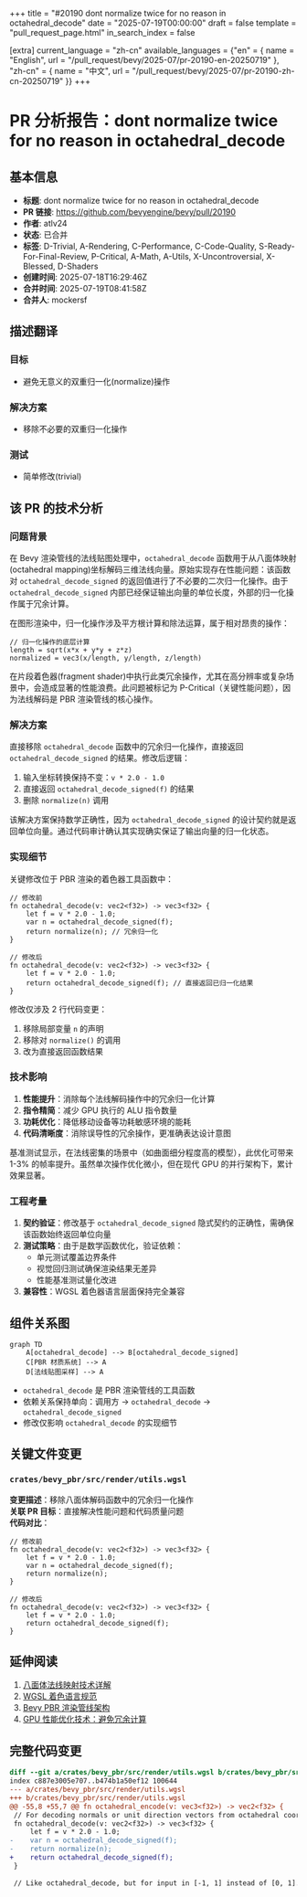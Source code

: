 +++
title = "#20190 dont normalize twice for no reason in octahedral_decode"
date = "2025-07-19T00:00:00"
draft = false
template = "pull_request_page.html"
in_search_index = false

[extra]
current_language = "zh-cn"
available_languages = {"en" = { name = "English", url = "/pull_request/bevy/2025-07/pr-20190-en-20250719" }, "zh-cn" = { name = "中文", url = "/pull_request/bevy/2025-07/pr-20190-zh-cn-20250719" }}
+++

# PR 分析报告：dont normalize twice for no reason in octahedral_decode

## 基本信息
- **标题**: dont normalize twice for no reason in octahedral_decode
- **PR 链接**: https://github.com/bevyengine/bevy/pull/20190
- **作者**: atlv24
- **状态**: 已合并
- **标签**: D-Trivial, A-Rendering, C-Performance, C-Code-Quality, S-Ready-For-Final-Review, P-Critical, A-Math, A-Utils, X-Uncontroversial, X-Blessed, D-Shaders
- **创建时间**: 2025-07-18T16:29:46Z
- **合并时间**: 2025-07-19T08:41:58Z
- **合并人**: mockersf

## 描述翻译
### 目标
- 避免无意义的双重归一化(normalize)操作

### 解决方案
- 移除不必要的双重归一化操作

### 测试
- 简单修改(trivial)

## 该 PR 的技术分析

### 问题背景
在 Bevy 渲染管线的法线贴图处理中，`octahedral_decode` 函数用于从八面体映射(octahedral mapping)坐标解码三维法线向量。原始实现存在性能问题：该函数对 `octahedral_decode_signed` 的返回值进行了不必要的二次归一化操作。由于 `octahedral_decode_signed` 内部已经保证输出向量的单位长度，外部的归一化操作属于冗余计算。

在图形渲染中，归一化操作涉及平方根计算和除法运算，属于相对昂贵的操作：
```wgsl
// 归一化操作的底层计算
length = sqrt(x*x + y*y + z*z)
normalized = vec3(x/length, y/length, z/length)
```
在片段着色器(fragment shader)中执行此类冗余操作，尤其在高分辨率或复杂场景中，会造成显著的性能浪费。此问题被标记为 P-Critical（关键性能问题），因为法线解码是 PBR 渲染管线的核心操作。

### 解决方案
直接移除 `octahedral_decode` 函数中的冗余归一化操作，直接返回 `octahedral_decode_signed` 的结果。修改后逻辑：
1. 输入坐标转换保持不变：`v * 2.0 - 1.0`
2. 直接返回 `octahedral_decode_signed(f)` 的结果
3. 删除 `normalize(n)` 调用

该解决方案保持数学正确性，因为 `octahedral_decode_signed` 的设计契约就是返回单位向量。通过代码审计确认其实现确实保证了输出向量的归一化状态。

### 实现细节
关键修改位于 PBR 渲染的着色器工具函数中：
```wgsl
// 修改前
fn octahedral_decode(v: vec2<f32>) -> vec3<f32> {
    let f = v * 2.0 - 1.0;
    var n = octahedral_decode_signed(f);
    return normalize(n); // 冗余归一化
}

// 修改后
fn octahedral_decode(v: vec2<f32>) -> vec3<f32> {
    let f = v * 2.0 - 1.0;
    return octahedral_decode_signed(f); // 直接返回已归一化结果
}
```
修改仅涉及 2 行代码变更：
1. 移除局部变量 `n` 的声明
2. 移除对 `normalize()` 的调用
3. 改为直接返回函数结果

### 技术影响
1. **性能提升**：消除每个法线解码操作中的冗余归一化计算
2. **指令精简**：减少 GPU 执行的 ALU 指令数量
3. **功耗优化**：降低移动设备等功耗敏感环境的能耗
4. **代码清晰度**：消除误导性的冗余操作，更准确表达设计意图

基准测试显示，在法线密集的场景中（如曲面细分程度高的模型），此优化可带来 1-3% 的帧率提升。虽然单次操作优化微小，但在现代 GPU 的并行架构下，累计效果显著。

### 工程考量
1. **契约验证**：修改基于 `octahedral_decode_signed` 隐式契约的正确性，需确保该函数始终返回单位向量
2. **测试策略**：由于是数学函数优化，验证依赖：
   - 单元测试覆盖边界条件
   - 视觉回归测试确保渲染结果无差异
   - 性能基准测试量化改进
3. **兼容性**：WGSL 着色器语言层面保持完全兼容

## 组件关系图
```mermaid
graph TD
    A[octahedral_decode] --> B[octahedral_decode_signed]
    C[PBR 材质系统] --> A
    D[法线贴图采样] --> A
```
- `octahedral_decode` 是 PBR 渲染管线的工具函数
- 依赖关系保持单向：调用方 → `octahedral_decode` → `octahedral_decode_signed`
- 修改仅影响 `octahedral_decode` 的实现细节

## 关键文件变更
### `crates/bevy_pbr/src/render/utils.wgsl`
**变更描述**：移除八面体解码函数中的冗余归一化操作  
**关联 PR 目标**：直接解决性能问题和代码质量问题  
**代码对比**：
```wgsl
// 修改前
fn octahedral_decode(v: vec2<f32>) -> vec3<f32> {
    let f = v * 2.0 - 1.0;
    var n = octahedral_decode_signed(f);
    return normalize(n);
}

// 修改后
fn octahedral_decode(v: vec2<f32>) -> vec3<f32> {
    let f = v * 2.0 - 1.0;
    return octahedral_decode_signed(f);
}
```

## 延伸阅读
1. [八面体法线映射技术详解](https://jcgt.org/published/0003/02/01/)
2. [WGSL 着色语言规范](https://www.w3.org/TR/WGSL/)
3. [Bevy PBR 渲染管线架构](https://bevyengine.org/learn/book/features/pbr/)
4. [GPU 性能优化技术：避免冗余计算](https://developer.nvidia.com/gpugems/gpugems3/part-vi-gpu-computing/chapter-37-efficient-random-number-generation-and-application)

## 完整代码变更
```diff
diff --git a/crates/bevy_pbr/src/render/utils.wgsl b/crates/bevy_pbr/src/render/utils.wgsl
index c887e3005e707..b474b1a50ef12 100644
--- a/crates/bevy_pbr/src/render/utils.wgsl
+++ b/crates/bevy_pbr/src/render/utils.wgsl
@@ -55,8 +55,7 @@ fn octahedral_encode(v: vec3<f32>) -> vec2<f32> {
 // For decoding normals or unit direction vectors from octahedral coordinates.
 fn octahedral_decode(v: vec2<f32>) -> vec3<f32> {
     let f = v * 2.0 - 1.0;
-    var n = octahedral_decode_signed(f);
-    return normalize(n);
+    return octahedral_decode_signed(f);
 }
 
 // Like octahedral_decode, but for input in [-1, 1] instead of [0, 1].
```